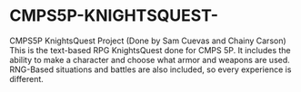 # CMPS5P-KNIGHTSQUEST-
CMPS5P KnightsQuest Project (Done by Sam Cuevas and Chainy Carson)
This is the text-based RPG KnightsQuest done for CMPS 5P. It includes the ability to make a character and choose what armor
and weapons are used. RNG-Based situations and battles are also included, so every experience is different. 
